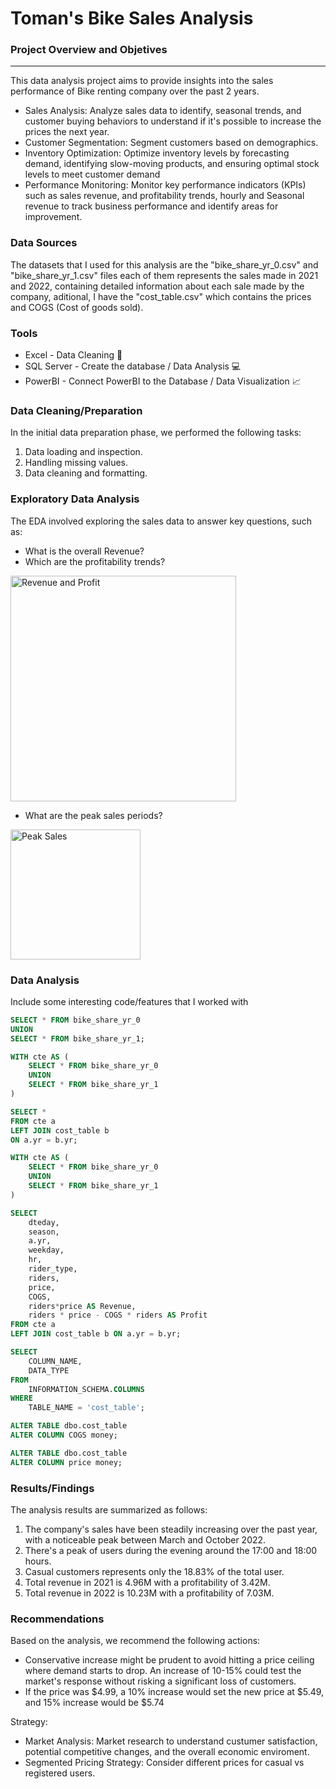 # Toman's Bike Sales Analysis

### Project Overview and Objetives
---

This data analysis project aims to provide insights into the sales performance of Bike renting company over the past 2 years.  

- Sales Analysis: Analyze sales data to identify, seasonal trends, and customer buying behaviors to understand if it's possible to increase the prices the next year.
- Customer Segmentation: Segment customers based on demographics.
- Inventory Optimization: Optimize inventory levels by forecasting demand, identifying slow-moving products, and ensuring optimal stock levels to meet customer demand
- Performance Monitoring: Monitor key performance indicators (KPIs) such as sales revenue, and profitability trends, hourly and Seasonal revenue to track business performance and identify areas for improvement.



### Data Sources

The datasets that I used for this analysis are the "bike_share_yr_0.csv" and "bike_share_yr_1.csv" files each of them represents the sales made in 2021 and 2022, containing detailed information about each sale made by the company, aditional, I have the "cost_table.csv" which contains the prices and COGS (Cost of goods sold).

### Tools

- Excel - Data Cleaning 🧹
- SQL Server - Create the database / Data Analysis 💻
- PowerBI - Connect PowerBI to the Database / Data Visualization 📈


### Data Cleaning/Preparation

In the initial data preparation phase, we performed the following tasks:
1. Data loading and inspection.
2. Handling missing values.
3. Data cleaning and formatting.

### Exploratory Data Analysis

The EDA involved exploring the sales data to answer key questions, such as:

- What is the overall Revenue?
- Which are the profitability trends?
<img width="361" alt="Revenue and Profit" src="https://github.com/Rmontero21/Bike-s-Sales-analysis/assets/169692846/1c815a35-a88c-4986-9c9a-6820478b3981">
  
- What are the peak sales periods?
<img width="208" alt="Peak Sales" src="https://github.com/Rmontero21/Bike-s-Sales-analysis/assets/169692846/b38f623c-1d40-4fc6-bb12-594530caf9c5">



### Data Analysis

Include some interesting code/features that I worked with

```sql
SELECT * FROM bike_share_yr_0
UNION
SELECT * FROM bike_share_yr_1;
```
```sql
WITH cte AS (
    SELECT * FROM bike_share_yr_0
    UNION
    SELECT * FROM bike_share_yr_1
)

SELECT *
FROM cte a
LEFT JOIN cost_table b 
ON a.yr = b.yr;
```
```sql
WITH cte AS (
    SELECT * FROM bike_share_yr_0
    UNION
    SELECT * FROM bike_share_yr_1
)

SELECT
    dteday,
    season,
    a.yr,
    weekday,
    hr,
    rider_type,
	riders,
    price,
    COGS,
	riders*price AS Revenue,
	riders * price - COGS * riders AS Profit
FROM cte a
LEFT JOIN cost_table b ON a.yr = b.yr;
```
```sql
SELECT 
    COLUMN_NAME, 
    DATA_TYPE
FROM 
    INFORMATION_SCHEMA.COLUMNS 
WHERE 
    TABLE_NAME = 'cost_table';
```
```sql
ALTER TABLE dbo.cost_table
ALTER COLUMN COGS money;

ALTER TABLE dbo.cost_table
ALTER COLUMN price money;
```

### Results/Findings

The analysis results are summarized as follows:
1. The company's sales have been steadily increasing over the past year, with a noticeable peak between March and October 2022.
2. There's a peak of users during the evening around the 17:00 and 18:00 hours.
3. Casual customers represents only the 18.83% of the total user.
4. Total revenue in 2021 is 4.96M with a profitability of 3.42M.
5. Total revenue in 2022 is 10.23M with a profitability of 7.03M.

### Recommendations

Based on the analysis, we recommend the following actions:
- Conservative increase might be prudent to avoid hitting a price ceiling where demand starts to drop. An increase of 10-15% could test the market's response without risking a significant loss of customers.
- If the price was $4.99, a 10% increase would set the new price at $5.49, and 15% increase would be $5.74

Strategy:

- Market Analysis: Market research to understand custumer satisfaction, potential competitive changes, and the overall economic enviroment.
- Segmented Pricing Strategy: Consider different prices for casual vs registered users.
